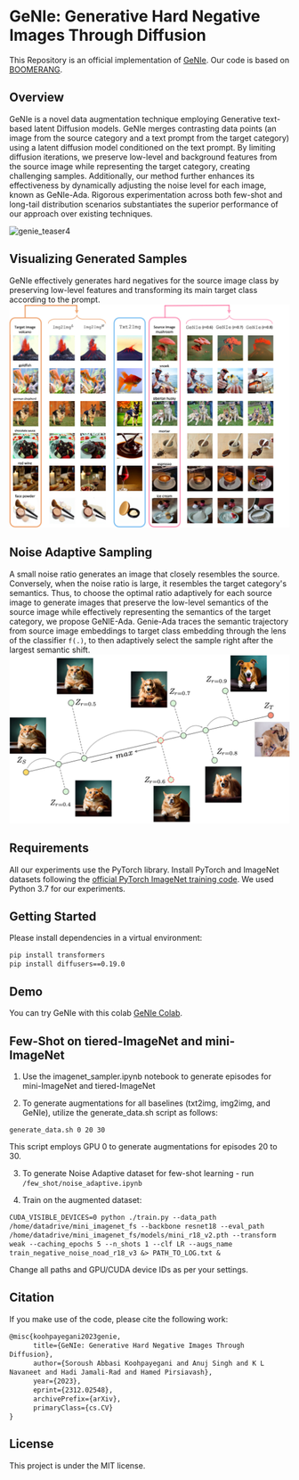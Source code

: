 # GeNIe: Generative Hard Negative Images Through Diffusion

This Repository is an official implementation of [GeNIe](https://arxiv.org/abs/2312.02548).
Our code is based on [BOOMERANG](https://colab.research.google.com/drive/1PV5Z6b14HYZNx1lHCaEVhId-Y4baKXwt). 

## Overview


GeNIe is a novel data augmentation technique employing Generative text-based latent Diffusion models. GeNIe merges contrasting data points (an image from the source category and a text prompt from the target category) using a latent diffusion model conditioned on the text prompt. By limiting diffusion iterations, we preserve low-level and background features from the source image while representing the target category, creating challenging samples. Additionally, our method further enhances its effectiveness by dynamically adjusting the noise level for each image, known as GeNIe-Ada. Rigorous experimentation across both few-shot and long-tail distribution scenarios substantiates the superior performance of our approach over existing techniques.

![genie_teaser4](https://github.com/UCDvision/GeNIe/assets/62820830/33aea37e-cfaa-4f5e-824a-cd7d729b451c)

## Visualizing Generated Samples

GeNIe effectively generates hard negatives for the source image class by preserving low-level features and transforming its main target class according to the prompt. 
![genie_teaser6](https://github.com/UCDvision/GeNIe/blob/main/assets/genie_vis_supp.jpg)

## Noise Adaptive Sampling

A small noise ratio generates an image that closely resembles the source. Conversely, when the noise ratio is large, it resembles the target category's semantics. Thus, to choose the optimal ratio adaptively for each source image to generate images that preserve the low-level semantics of the source image while effectively representing the semantics of the target category, we propose GeNIE-Ada. Genie-Ada traces the semantic trajectory from source image embeddings to target class embedding through the lens of the classifier `f(.)`, to then adaptively select the sample right after the largest semantic shift.  
![genie_teaser5](https://github.com/UCDvision/GeNIe/blob/main/assets/geniepp_teaser3.jpg)


## Requirements

All our experiments use the PyTorch library. Install PyTorch and ImageNet datasets following the [official PyTorch ImageNet training code](https://github.com/pytorch/examples/tree/master/imagenet). We used Python 3.7 for our experiments.

## Getting Started 
Please install dependencies in a virtual environment: 
 
 ```
 pip install transformers
 pip install diffusers==0.19.0
 ```
## Demo

You can try GeNIe with this colab [GeNIe Colab](https://colab.research.google.com/drive/1Q3jBK4sfyNU5b1dQZgIP8uS2ObzbIE8X). 



## Few-Shot on tiered-ImageNet and mini-ImageNet


1. Use the imagenet_sampler.ipynb notebook to generate episodes for mini-ImageNet and tiered-ImageNet

2. To generate augmentations for all baselines (txt2img, img2img, and GeNIe), utilize the generate_data.sh script as follows:
```
generate_data.sh 0 20 30
```
This script employs GPU 0 to generate augmentations for episodes 20 to 30.

3. To generate Noise Adaptive dataset for few-shot learning - run `/few_shot/noise_adaptive.ipynb`

3. Train on the augmented dataset:
```
CUDA_VISIBLE_DEVICES=0 python ./train.py --data_path /home/datadrive/mini_imagenet_fs --backbone resnet18 --eval_path /home/datadrive/mini_imagenet_fs/models/mini_r18_v2.pth --transform weak --caching_epochs 5 --n_shots 1 --clf LR --augs_name train_negative_noise_noad_r18_v3 &> PATH_TO_LOG.txt & 
```
Change all paths and GPU/CUDA device IDs as per your settings. 

## Citation

If you make use of the code, please cite the following work:
```
@misc{koohpayegani2023genie,
      title={GeNIe: Generative Hard Negative Images Through Diffusion}, 
      author={Soroush Abbasi Koohpayegani and Anuj Singh and K L Navaneet and Hadi Jamali-Rad and Hamed Pirsiavash},
      year={2023},
      eprint={2312.02548},
      archivePrefix={arXiv},
      primaryClass={cs.CV}
}
```

## License

This project is under the MIT license.
